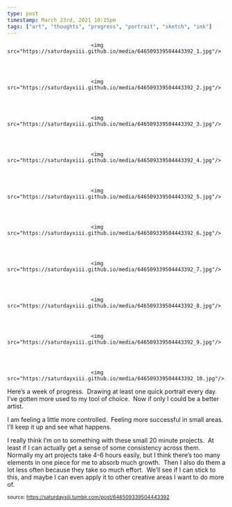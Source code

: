 ```yaml
---
type: post
timestamp: March 23rd, 2021 10:15pm
tags: ["art", "thoughts", "progress", "portrait", "sketch", "ink"]
---
```



                               <img src="https://saturdayxiii.github.io/media/646509339504443392_1.jpg"/>
                           

                                                                                                                           

                               <img src="https://saturdayxiii.github.io/media/646509339504443392_2.jpg"/>
                           

                                                                                                                           

                               <img src="https://saturdayxiii.github.io/media/646509339504443392_3.jpg"/>
                           

                                                                                                                           

                               <img src="https://saturdayxiii.github.io/media/646509339504443392_4.jpg"/>
                           

                                                                                                                           

                               <img src="https://saturdayxiii.github.io/media/646509339504443392_5.jpg"/>
                           

                                                                                                                           

                               <img src="https://saturdayxiii.github.io/media/646509339504443392_6.jpg"/>
                           

                                                                                                                           

                               <img src="https://saturdayxiii.github.io/media/646509339504443392_7.jpg"/>
                           

                                                                                                                           

                               <img src="https://saturdayxiii.github.io/media/646509339504443392_8.jpg"/>
                           

                                                                                                                           

                               <img src="https://saturdayxiii.github.io/media/646509339504443392_9.jpg"/>
                           

                                                                                                                           

                               <img src="https://saturdayxiii.github.io/media/646509339504443392_10.jpg"/>
                           

                                                                                                                      
Here’s a week of progress.  Drawing at least one quick portrait every day.  I’ve gotten more used to my tool of choice.  Now if only I could be a better artist.

I am feeling a little more controlled.  Feeling more successful in small areas.  I’ll keep it up and see what happens.

I really think I’m on to something with these small 20 minute projects.  At least if I can actually get a sense of some consistency across them.  Normally my art projects take 4-6 hours easily, but I think there’s too many elements in one piece for me to absorb much growth.  Then I also do them a lot less often because they take so much effort.  We’ll see if I can stick to this, and maybe I can even apply it to other creative areas I want to do more of.<br/>
 
                                    
                
                
                
                
                                
<small>source: https://saturdayxiii.tumblr.com/post/646509339504443392</small>